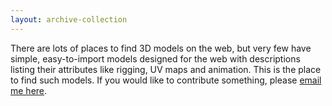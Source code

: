 ```yaml
---
layout: archive-collection
---
```

There are lots of places to find 3D models on the web, but very few have simple, easy-to-import models designed for the web with descriptions listing their attributes like rigging, UV maps and animation. This is the place to find such models. If you would like to contribute something, please <a href="mailto:whack47@gmail.com&subject=Three.js%20World%20%2D%203d%20model">email me here</a>.
